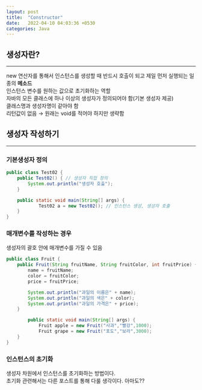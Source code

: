 ```yaml
---
layout: post
title:  "Constructor"
date:   2022-04-10 04:03:36 +0530
categories: Java
---
```


## 생성자란?
***

new 연산자를 통해서 인스턴스를 생성할 때 반드시 호출이 되고 제일 먼저 실행되는 일종의 **메소드**  
인스턴스 변수를 원하는 값으로 초기화하는 역할  
자바의 모든 클래스에 하나 이상의 생성자가 정의되어야 함(기본 생성자 제공)  
클래스명과 생성자명이 같아야 함  
리턴값이 없음 → 원래는 void를 적어야 하지만 생략함  

## 생성자 작성하기
***
### 기본생성자 정의
```java
public class Test02 {
	public Test02() { // 생성자 직접 정의
		System.out.println("생성자 호출");
	}

	public static void main(String[] args) {
			Test02 a = new Test02(); // 인스턴스 생성, 생성자 호출
	}
}
```

### 매개변수를 작성하는 경우
생성자의 괄호 안에 매개변수를 가질 수 있음

```java
public class Fruit {
	public Fruit(String fruitName, String fruitColor, int fruitPrice) {
		name = fruitName;
		color = fruitColor;
		price = fruitPrice;

		System.out.println("과일의 이름은" + name);
		System.out.println("과일의 색은" + color);
		System.out.println("과일의 가격은" + price);
	}

		public static void main(String[] args) {
			Fruit apple = new Fruit("사과","빨강",1000);
			Fruit grape = new Fruit("포도","보라",3000);
	}	
}
```

### 인스턴스의 초기화
생성자 차원에서 인스턴스를 초기화하는 방법이다.  
초기화 관련해서는 다른 포스트를 통해 다룰 생각이다. 아마도??

```



		